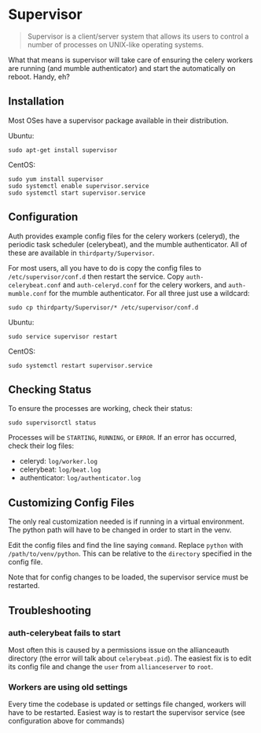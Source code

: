# Supervisor

>Supervisor is a client/server system that allows its users to control a number of processes on UNIX-like operating systems.

What that means is supervisor will take care of ensuring the celery workers are running (and mumble authenticator) and start the automatically on reboot. Handy, eh?

## Installation

Most OSes have a supervisor package available in their distribution.

Ubuntu:

    sudo apt-get install supervisor

CentOS:

    sudo yum install supervisor
    sudo systemctl enable supervisor.service
    sudo systemctl start supervisor.service

## Configuration

Auth provides example config files for the celery workers (celeryd), the periodic task scheduler (celerybeat), and the mumble authenticator. All of these are available in `thirdparty/Supervisor`.

For most users, all you have to do is copy the config files to `/etc/supervisor/conf.d` then restart the service. Copy `auth-celerybeat.conf` and `auth-celeryd.conf` for the celery workers, and `auth-mumble.conf` for the mumble authenticator. For all three just use a wildcard:

    sudo cp thirdparty/Supervisor/* /etc/supervisor/conf.d

Ubuntu:

    sudo service supervisor restart

CentOS:

    sudo systemctl restart supervisor.service

## Checking Status

To ensure the processes are working, check their status:

    sudo supervisorctl status

Processes will be `STARTING`, `RUNNING`, or `ERROR`. If an error has occurred, check their log files:
 - celeryd: `log/worker.log`
 - celerybeat: `log/beat.log`
 - authenticator: `log/authenticator.log`

## Customizing Config Files

The only real customization needed is if running in a virtual environment. The python path will have to be changed in order to start in the venv.

Edit the config files and find the line saying `command`. Replace `python` with `/path/to/venv/python`. This can be relative to the `directory` specified in the config file.

Note that for config changes to be loaded, the supervisor service must be restarted.

## Troubleshooting

### auth-celerybeat fails to start
Most often this is caused by a permissions issue on the allianceauth directory (the error will talk about `celerybeat.pid`). The easiest fix is to edit its config file and change the `user` from `allianceserver` to `root`.

### Workers are using old settings

Every time the codebase is updated or settings file changed, workers will have to be restarted. Easiest way is to restart the supervisor service (see configuration above for commands)